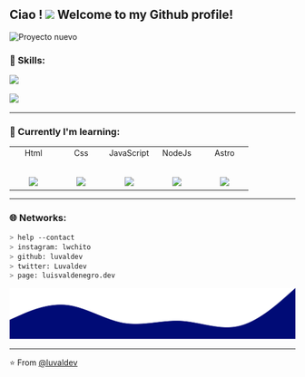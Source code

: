 <h2> Ciao ! <img src="https://media.giphy.com/media/mGcNjsfWAjY5AEZNw6/giphy.gif" width="50"> Welcome to my Github profile! </h2> 

![Proyecto nuevo](https://github.com/user-attachments/assets/e422d4e3-ba7d-4b61-a60a-078eb9e3c873)



### :wrench: Skills:

<p>
  <a href="https://skillicons.dev">
    <img src="https://skillicons.dev/icons?i=java,c,cpp"/>
    <p>
    <img src="https://skillicons.dev/icons?i=vscode,figma,obsidian,photoshop,xd"/>
  </a>
</p>

---

### 📕 Currently I'm learning:

<table>
  <tbody>
    <tr valign="top">
      <td width="20%" align="center">
        <span>Html </span><br><br><br>
        <img height="64px" src="https://skillicons.dev/icons?i=html">
      </td>
      <td width="20%" align="center">
        <span>Css </span><br><br><br>
        <img height="64px" src="https://skillicons.dev/icons?i=css">
      </td>
      <td width="20%" align="center">
        <span>JavaScript</span><br><br><br>
        <img height="64px" src="https://skillicons.dev/icons?i=js">
      </td>
      <td width="20%" align="center">
        <span>NodeJs </span><br><br><br>
        <img height="64px" src="https://skillicons.dev/icons?i=nodejs">
      </td>
      <td width="20%" align="center">
        <span>Astro </span><br><br><br>
        <img height="64px" src="https://skillicons.dev/icons?i=astro">
      </td>
    </tr>
  </tbody>
</table>

---

### 🌐 Networks:

````bash
> help --contact
> instagram: lwchito
> github: luvaldev
> twitter: Luvaldev
> page: luisvaldenegro.dev
````
![bottom.png](https://raw.githubusercontent.com/iCharlesZ/FigureBed/master/img/readme-bottom.png)

---
⭐️ From [@luvaldev](https://github.com/luvaldev)



